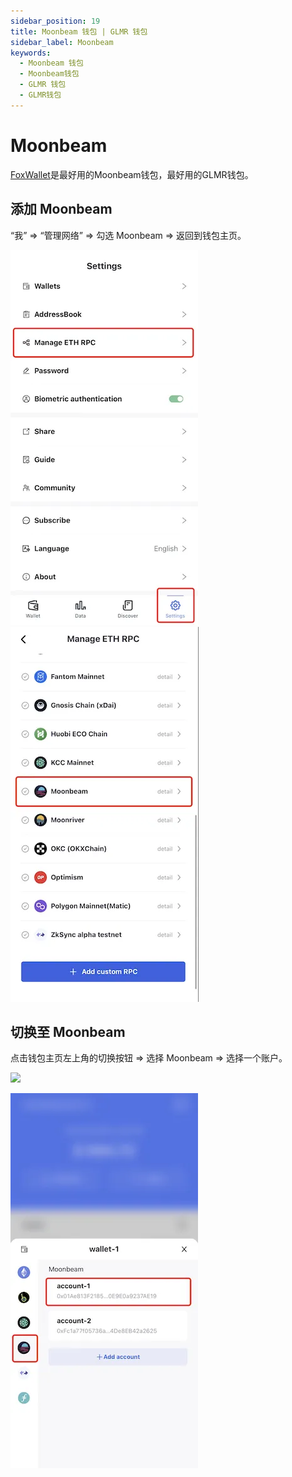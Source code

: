 ```yaml
---
sidebar_position: 19
title: Moonbeam 钱包 | GLMR 钱包
sidebar_label: Moonbeam
keywords:
  - Moonbeam 钱包
  - Moonbeam钱包
  - GLMR 钱包
  - GLMR钱包
---
```


# Moonbeam

[FoxWallet](https://foxwallet.com)是最好用的Moonbeam钱包，最好用的GLMR钱包。

## 添加 Moonbeam

“我” => “管理网络” => 勾选 Moonbeam => 返回到钱包主页。

![](../img/manage-eth-rpc.webp)![](../img/add-moonbeam.webp)

## 切换至 Moonbeam

点击钱包主页左上角的切换按钮 => 选择 Moonbeam => 选择一个账户。

<img src="/img/docs/switch-entrance.webp" width="320" />

![](../img/switch-moonbeam.webp)